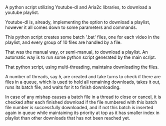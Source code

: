 A python script utilizing Youtube-dl and Aria2c libraries, to download a youtube playlist.

Youtube-dl is, already, implementing the option to download a playlist, however it all comes down to some parameters and commands.

This python script creates some batch '.bat' files, one for each video in the playlist, and every group of 10 files are handled by a file.

That was the manual way, or semi-manual, to download a playlist. An automatic way is to run some python script generated by the main script.

That python script, using multi-threading, maintains downloading the files.

A number of threads, say 5, are created and take turns to check if there are files in a queue, which is used to hold all remaining
 downloads, takes it out, runs its batch file, and waits for it to finish downloading.

In case of any mishap causes a batch file in a thread to close or cancel, it is checked after each finished download if the file numbered 
 with this batch file number is successfully downloaded, and if not this batch is inserted again in queue while maintaining its priority
 at top as it has smaller index in playlist than other downloads that has not been reached yet.
